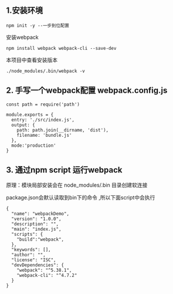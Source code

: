 
## 1.安装环境
```
npm init -y --一步到位配置
```

安装webpack
```
npm install webpack webpack-cli --save-dev

```
本项目中查看安装版本
```
./node_modules/.bin/webpack -v
```

## 2. 手写一个webpack配置 webpack.config.js
```
const path = require('path')

module.exports = {
  entry: './src/index.js',
  output: {
    path: path.join(__dirname, 'dist'),
    filename: 'bundle.js'
  },
  mode:'production'
}

```

## 3. 通过npm script 运行webpack

原理：模块局部安装会在 node_modules/.bin 目录创建软连接

package.json会默认读取到bin下的命令 ,所以下面script中会执行
```
{
  "name": "webpackDemo",
  "version": "1.0.0",
  "description": "",
  "main": "index.js",
  "scripts": {
    "build":"webpack",
  },
  "keywords": [],
  "author": "",
  "license": "ISC",
  "devDependencies": {
    "webpack": "^5.38.1",
    "webpack-cli": "^4.7.2"
  }
}

```
